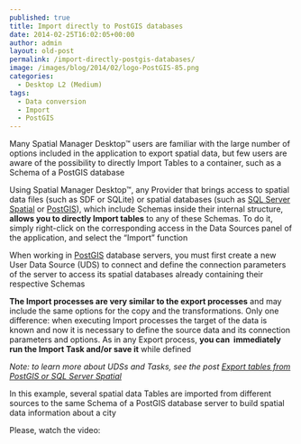 ```yaml
---
published: true
title: Import directly to PostGIS databases
date: 2014-02-25T16:02:05+00:00
author: admin
layout: old-post
permalink: /import-directly-postgis-databases/
image: /images/blog/2014/02/logo-PostGIS-85.png
categories:
  - Desktop L2 (Medium)
tags:
  - Data conversion
  - Import
  - PostGIS
---
```

Many Spatial Manager Desktop™ users are familiar with the large number of options included in the application to export spatial data, but few users are aware of the possibility to directly Import Tables to a container, such as a Schema of a PostGIS database<!--more-->

Using Spatial Manager Desktop™, any Provider that brings access to spatial data files (such as SDF or SQLite) or spatial databases (such as <a title="Microsoft SQL Server website" href="http://www.microsoft.com/en-us/sqlserver/default.aspx" target="_blank" rel="nofollow">SQL Server Spatial</a> or <a title="PostGIS website" href="http://postgis.net/" target="_blank" rel="nofollow">PostGIS</a>), which include Schemas inside their internal structure, **allows you to directly Import tables** to any of these Schemas. To do it, simply right-click on the corresponding access in the Data Sources panel of the application, and select the &#8220;Import&#8221; function

When working in <a title="PostGIS website" href="http://postgis.net/" target="_blank" rel="nofollow">PostGIS</a> database servers, you must first create a new User Data Source (UDS) to connect and define the connection parameters of the server to access its spatial databases already containing their respective Schemas

**The Import processes are very similar to the export processes** and may include the same options for the copy and the transformations. Only one difference: when executing Import processes the target of the data is known and now it is necessary to define the source data and its connection parameters and options. As in any Export process, **you can  immediately run the Import Task and/or save it** while defined

_Note: to learn more about UDSs and Tasks, see the post <a title="Export tables from PostGIS or SQL Server Spatial" href="http://www.spatialmanager.com/export-tables-from-postgis-or-sql-server-spatial/" target="_blank" rel="nofollow">Export tables from PostGIS or SQL Server Spatial</a>_

In this example, several spatial data Tables are imported from different sources to the same Schema of a PostGIS database server to build spatial data information about a city

Please, watch the video: